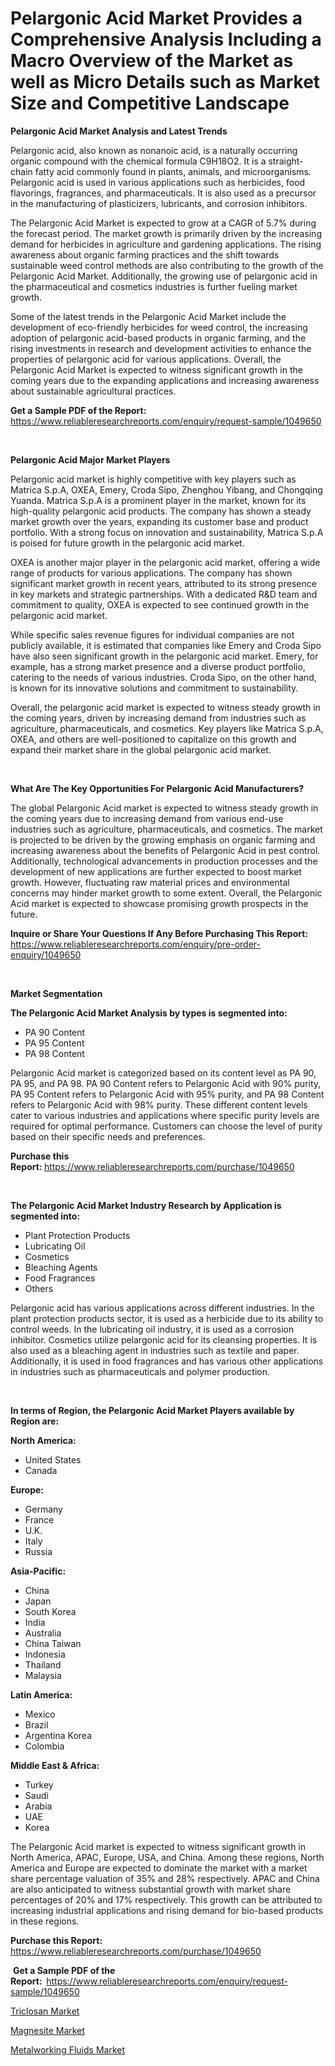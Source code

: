 <p><h1>Pelargonic Acid Market Provides a Comprehensive Analysis Including a Macro Overview of the Market as well as Micro Details such as Market Size and Competitive Landscape</h1></p><p><strong>Pelargonic Acid Market Analysis and Latest Trends</strong></p>
<p><p>Pelargonic acid, also known as nonanoic acid, is a naturally occurring organic compound with the chemical formula C9H18O2. It is a straight-chain fatty acid commonly found in plants, animals, and microorganisms. Pelargonic acid is used in various applications such as herbicides, food flavorings, fragrances, and pharmaceuticals. It is also used as a precursor in the manufacturing of plasticizers, lubricants, and corrosion inhibitors.</p><p>The Pelargonic Acid Market is expected to grow at a CAGR of 5.7% during the forecast period. The market growth is primarily driven by the increasing demand for herbicides in agriculture and gardening applications. The rising awareness about organic farming practices and the shift towards sustainable weed control methods are also contributing to the growth of the Pelargonic Acid Market. Additionally, the growing use of pelargonic acid in the pharmaceutical and cosmetics industries is further fueling market growth.</p><p>Some of the latest trends in the Pelargonic Acid Market include the development of eco-friendly herbicides for weed control, the increasing adoption of pelargonic acid-based products in organic farming, and the rising investments in research and development activities to enhance the properties of pelargonic acid for various applications. Overall, the Pelargonic Acid Market is expected to witness significant growth in the coming years due to the expanding applications and increasing awareness about sustainable agricultural practices.</p></p>
<p><strong>Get a Sample PDF of the Report:&nbsp;</strong> <a href="https://www.reliableresearchreports.com/enquiry/request-sample/1049650">https://www.reliableresearchreports.com/enquiry/request-sample/1049650</a></p>
<p>&nbsp;</p>
<p><strong>Pelargonic Acid Major Market Players</strong></p>
<p><p>Pelargonic acid market is highly competitive with key players such as Matrica S.p.A, OXEA, Emery, Croda Sipo, Zhenghou Yibang, and Chongqing Yuanda. Matrica S.p.A is a prominent player in the market, known for its high-quality pelargonic acid products. The company has shown a steady market growth over the years, expanding its customer base and product portfolio. With a strong focus on innovation and sustainability, Matrica S.p.A is poised for future growth in the pelargonic acid market.</p><p>OXEA is another major player in the pelargonic acid market, offering a wide range of products for various applications. The company has shown significant market growth in recent years, attributed to its strong presence in key markets and strategic partnerships. With a dedicated R&D team and commitment to quality, OXEA is expected to see continued growth in the pelargonic acid market.</p><p>While specific sales revenue figures for individual companies are not publicly available, it is estimated that companies like Emery and Croda Sipo have also seen significant growth in the pelargonic acid market. Emery, for example, has a strong market presence and a diverse product portfolio, catering to the needs of various industries. Croda Sipo, on the other hand, is known for its innovative solutions and commitment to sustainability.</p><p>Overall, the pelargonic acid market is expected to witness steady growth in the coming years, driven by increasing demand from industries such as agriculture, pharmaceuticals, and cosmetics. Key players like Matrica S.p.A, OXEA, and others are well-positioned to capitalize on this growth and expand their market share in the global pelargonic acid market.</p></p>
<p>&nbsp;</p>
<p><strong>What Are The Key Opportunities For Pelargonic Acid Manufacturers?</strong></p>
<p><p>The global Pelargonic Acid market is expected to witness steady growth in the coming years due to increasing demand from various end-use industries such as agriculture, pharmaceuticals, and cosmetics. The market is projected to be driven by the growing emphasis on organic farming and increasing awareness about the benefits of Pelargonic Acid in pest control. Additionally, technological advancements in production processes and the development of new applications are further expected to boost market growth. However, fluctuating raw material prices and environmental concerns may hinder market growth to some extent. Overall, the Pelargonic Acid market is expected to showcase promising growth prospects in the future.</p></p>
<p><strong>Inquire or Share Your Questions If Any Before Purchasing This Report:</strong> <a href="https://www.reliableresearchreports.com/enquiry/pre-order-enquiry/1049650">https://www.reliableresearchreports.com/enquiry/pre-order-enquiry/1049650</a></p>
<p>&nbsp;</p>
<p><strong>Market Segmentation</strong></p>
<p><strong>The Pelargonic Acid Market Analysis by types is segmented into:</strong></p>
<p><ul><li>PA 90 Content</li><li>PA 95 Content</li><li>PA 98 Content</li></ul></p>
<p><p>Pelargonic Acid market is categorized based on its content level as PA 90, PA 95, and PA 98. PA 90 Content refers to Pelargonic Acid with 90% purity, PA 95 Content refers to Pelargonic Acid with 95% purity, and PA 98 Content refers to Pelargonic Acid with 98% purity. These different content levels cater to various industries and applications where specific purity levels are required for optimal performance. Customers can choose the level of purity based on their specific needs and preferences.</p></p>
<p><strong>Purchase this Report:&nbsp;</strong><a href="https://www.reliableresearchreports.com/purchase/1049650">https://www.reliableresearchreports.com/purchase/1049650</a></p>
<p>&nbsp;</p>
<p><strong>The Pelargonic Acid Market Industry Research by Application is segmented into:</strong></p>
<p><ul><li>Plant Protection Products</li><li>Lubricating Oil</li><li>Cosmetics</li><li>Bleaching Agents</li><li>Food Fragrances</li><li>Others</li></ul></p>
<p><p>Pelargonic acid has various applications across different industries. In the plant protection products sector, it is used as a herbicide due to its ability to control weeds. In the lubricating oil industry, it is used as a corrosion inhibitor. Cosmetics utilize pelargonic acid for its cleansing properties. It is also used as a bleaching agent in industries such as textile and paper. Additionally, it is used in food fragrances and has various other applications in industries such as pharmaceuticals and polymer production.</p></p>
<p>&nbsp;</p>
<p><strong>In terms of Region, the Pelargonic Acid Market Players available by Region are:</strong></p>
<p>
    <p> <strong> North America: </strong>
        <ul>
            <li>United States</li>
            <li>Canada</li>
        </ul>
        </p> 
    <p> <strong> Europe: </strong>
        <ul>
            <li>Germany</li>
            <li>France</li>
            <li>U.K.</li>
            <li>Italy</li>
            <li>Russia</li>
        </ul>
        </p> 
    <p> <strong> Asia-Pacific: </strong>
        <ul>
            <li>China</li>
            <li>Japan</li>
            <li>South Korea</li>
            <li>India</li>
            <li>Australia</li>
            <li>China Taiwan</li>
            <li>Indonesia</li>
            <li>Thailand</li>
            <li>Malaysia</li>
        </ul>
        </p> 
    <p> <strong> Latin America: </strong>
        <ul>
            <li>Mexico</li>
            <li>Brazil</li>
            <li>Argentina Korea</li>
            <li>Colombia</li>
        </ul>
        </p> 
    <p> <strong> Middle East & Africa: </strong>
        <ul>
            <li>Turkey</li>
            <li>Saudi</li>
            <li>Arabia</li>
            <li>UAE</li>
            <li>Korea</li>
        </ul>
    </p>
    </p>
<p><p>The Pelargonic Acid market is expected to witness significant growth in North America, APAC, Europe, USA, and China. Among these regions, North America and Europe are expected to dominate the market with a market share percentage valuation of 35% and 28% respectively. APAC and China are also anticipated to witness substantial growth with market share percentages of 20% and 17% respectively. This growth can be attributed to increasing industrial applications and rising demand for bio-based products in these regions.</p></p>
<p><strong>Purchase this Report: </strong><a href="https://www.reliableresearchreports.com/purchase/1049650">https://www.reliableresearchreports.com/purchase/1049650</a></p>
<p>&nbsp;<strong>Get a Sample PDF of the Report:&nbsp;&nbsp;</strong><a href="https://www.reliableresearchreports.com/enquiry/request-sample/1049650">https://www.reliableresearchreports.com/enquiry/request-sample/1049650</a></p>
<p><strong></strong></p>
<p><p><a href="https://github.com/seekum/Market-Research-Report-List-1/blob/main/triclosan-market.md">Triclosan Market</a></p><p><a href="https://github.com/bobicer/Market-Research-Report-List-2/blob/main/magnesite-market.md">Magnesite Market</a></p><p><a href="https://github.com/timeliteaut/Market-Research-Report-List-1/blob/main/metalworking-fluids-market.md">Metalworking Fluids Market</a></p></p>